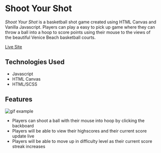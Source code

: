 Shoot Your Shot
======

*Shoot Your Shot* is a basketball shot game created using HTML Canvas and Vanilla Javascript. Players can play a easy to pick up game where they can throw a ball into a hoop to score points using their mouse to the views of the beautiful Venice Beach basketball courts.

[Live Site]()

## Technologies Used
* Javascript
* HTML Canvas
* HTML/SCSS

## Features
![gif example](https://github.com/tasnim-s/ShootYourShot/blob/main/showcase.gif)

* Players can shoot a ball with their mouse into hoop by clicking the backboard
* Players will be able to view their highscores and their current score update live
* Players will be able to move up in difficulty level as their current score streak increases
